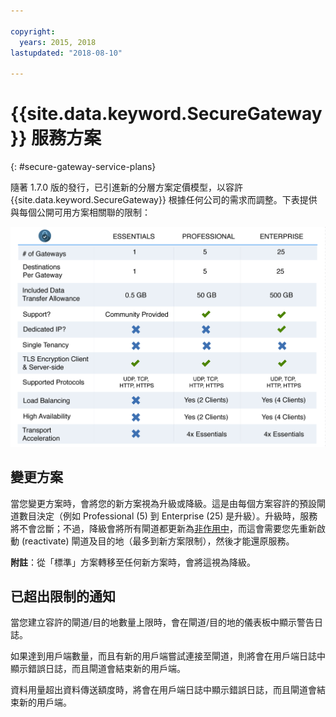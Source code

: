 ```yaml
---

copyright:
  years: 2015, 2018
lastupdated: "2018-08-10"

---
```


# {{site.data.keyword.SecureGateway}} 服務方案
{: #secure-gateway-service-plans}

隨著 1.7.0 版的發行，已引進新的分層方案定價模型，以容許 {{site.data.keyword.SecureGateway}} 根據任何公司的需求而調整。下表提供與每個公開可用方案相關聯的限制：

![分層方案模型](./images/planDetails.png?raw=true "分層方案模型")

## 變更方案
當您變更方案時，會將您的新方案視為升級或降級。這是由每個方案容許的預設閘道數目決定（例如 Professional (5) 到 Enterprise (25) 是升級）。升級時，服務將不會岔斷；不過，降級會將所有閘道都更新為[非作用中](/docs/services/SecureGateway/securegateway_faq.html#states)，而這會需要您先重新啟動 (reactivate) 閘道及目的地（最多到新方案限制），然後才能還原服務。

<b>附註</b>：從「標準」方案轉移至任何新方案時，會將這視為降級。


## 已超出限制的通知
當您建立容許的閘道/目的地數量上限時，會在閘道/目的地的儀表板中顯示警告日誌。

如果達到用戶端數量，而且有新的用戶端嘗試連接至閘道，則將會在用戶端日誌中顯示錯誤日誌，而且閘道會結束新的用戶端。

資料用量超出資料傳送額度時，將會在用戶端日誌中顯示錯誤日誌，而且閘道會結束新的用戶端。
